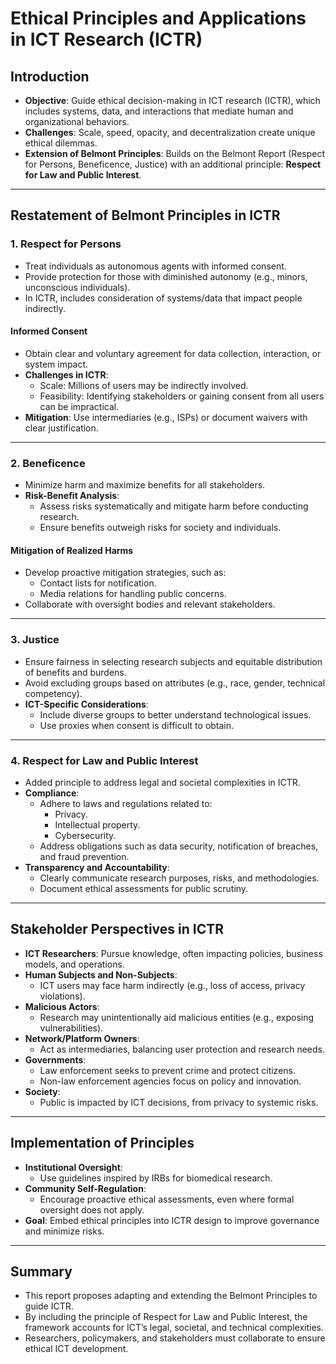 # Ethical Principles and Applications in ICT Research (ICTR)

## Introduction
- **Objective**: Guide ethical decision-making in ICT research (ICTR), which includes systems, data, and interactions that mediate human and organizational behaviors.
- **Challenges**: Scale, speed, opacity, and decentralization create unique ethical dilemmas.
- **Extension of Belmont Principles**: Builds on the Belmont Report (Respect for Persons, Beneficence, Justice) with an additional principle: **Respect for Law and Public Interest**.

---

## Restatement of Belmont Principles in ICTR

### 1. Respect for Persons
- Treat individuals as autonomous agents with informed consent.
- Provide protection for those with diminished autonomy (e.g., minors, unconscious individuals).
- In ICTR, includes consideration of systems/data that impact people indirectly.

#### Informed Consent
- Obtain clear and voluntary agreement for data collection, interaction, or system impact.
- **Challenges in ICTR**:
  - Scale: Millions of users may be indirectly involved.
  - Feasibility: Identifying stakeholders or gaining consent from all users can be impractical.
- **Mitigation**: Use intermediaries (e.g., ISPs) or document waivers with clear justification.

---

### 2. Beneficence
- Minimize harm and maximize benefits for all stakeholders.
- **Risk-Benefit Analysis**:
  - Assess risks systematically and mitigate harm before conducting research.
  - Ensure benefits outweigh risks for society and individuals.

#### Mitigation of Realized Harms
- Develop proactive mitigation strategies, such as:
  - Contact lists for notification.
  - Media relations for handling public concerns.
- Collaborate with oversight bodies and relevant stakeholders.

---

### 3. Justice
- Ensure fairness in selecting research subjects and equitable distribution of benefits and burdens.
- Avoid excluding groups based on attributes (e.g., race, gender, technical competency).
- **ICT-Specific Considerations**:
  - Include diverse groups to better understand technological issues.
  - Use proxies when consent is difficult to obtain.

---

### 4. Respect for Law and Public Interest
- Added principle to address legal and societal complexities in ICTR.
- **Compliance**:
  - Adhere to laws and regulations related to:
    - Privacy.
    - Intellectual property.
    - Cybersecurity.
  - Address obligations such as data security, notification of breaches, and fraud prevention.
- **Transparency and Accountability**:
  - Clearly communicate research purposes, risks, and methodologies.
  - Document ethical assessments for public scrutiny.

---

## Stakeholder Perspectives in ICTR
- **ICT Researchers**: Pursue knowledge, often impacting policies, business models, and operations.
- **Human Subjects and Non-Subjects**:
  - ICT users may face harm indirectly (e.g., loss of access, privacy violations).
- **Malicious Actors**:
  - Research may unintentionally aid malicious entities (e.g., exposing vulnerabilities).
- **Network/Platform Owners**:
  - Act as intermediaries, balancing user protection and research needs.
- **Governments**:
  - Law enforcement seeks to prevent crime and protect citizens.
  - Non-law enforcement agencies focus on policy and innovation.
- **Society**:
  - Public is impacted by ICT decisions, from privacy to systemic risks.

---

## Implementation of Principles
- **Institutional Oversight**:
  - Use guidelines inspired by IRBs for biomedical research.
- **Community Self-Regulation**:
  - Encourage proactive ethical assessments, even where formal oversight does not apply.
- **Goal**: Embed ethical principles into ICTR design to improve governance and minimize risks.

---

## Summary
- This report proposes adapting and extending the Belmont Principles to guide ICTR.
- By including the principle of Respect for Law and Public Interest, the framework accounts for ICT’s legal, societal, and technical complexities.
- Researchers, policymakers, and stakeholders must collaborate to ensure ethical ICT development.
